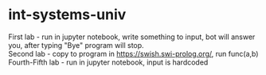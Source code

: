 # int-systems-univ
First lab - run in jupyter notebook, write something to input, bot will answer you, after typing "Bye" program will stop.  
Second lab - copy to program in https://swish.swi-prolog.org/, run func(a,b)
Fourth-Fifth lab - run in jupyter notebook, input is hardcoded
